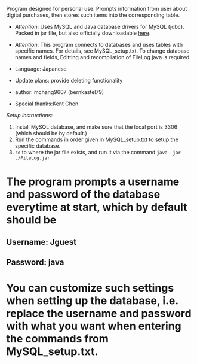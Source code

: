 Program designed for personal use.
Prompts information from user about digital purchases, then stores such items into the corresponding table.
* _Attention_: Uses MySQL and Java database drivers for MySQL (jdbc). Packed in jar file, but also officially downloadable [here](https://dev.mysql.com/downloads/connector/j/).
* _Attention_: This program connects to databases and uses tables with specific names. For details, see MySQL_setup.txt. To change database names and fields, Editting and recompilation of FileLog.java is required.

* Language: Japanese
* Update plans: provide deleting functionality 
* author: mchang9607 (bernkastel79)
* Special thanks:Kent Chen

_Setup instructions:_
1. Install MySQL database, and make sure that the local port is 3306 (which should be by default.)
1. Run the commands in order given in MySQL_setup.txt to setup the specific database.
1. `cd` to where the jar file exists, and run it via the command `java -jar ./FileLog.jar`

# The program prompts a username and password of the database everytime at start, which by default should be
## Username: Jguest
## Password: java
# You can customize such settings when setting up the database, i.e. replace the username and password with what you want when entering the commands from MySQL_setup.txt.
